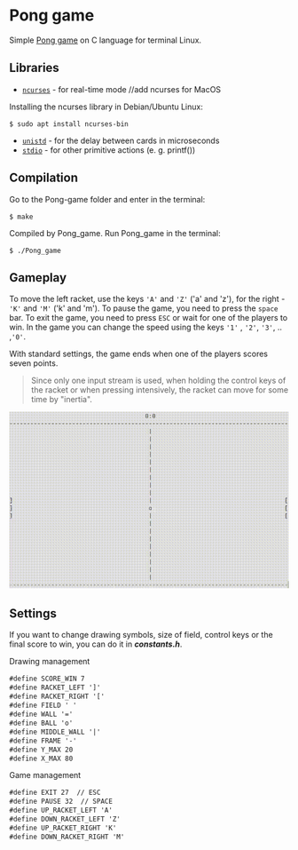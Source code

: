 # Pong game
Simple [Pong game](https://en.wikipedia.org/wiki/Pong) on C language for terminal Linux.

## Libraries
- [`ncurses`](https://en.wikipedia.org/wiki/Ncurses) - for real-time mode //add ncurses for MacOS

Installing the ncurses library in Debian/Ubuntu Linux:
```
$ sudo apt install ncurses-bin
```
- [`unistd`](https://en.wikipedia.org/wiki/Unistd.h) - for the delay between cards in microseconds
- [`stdio`](https://www.tutorialspoint.com/c_standard_library/stdio_h.htm) - for other primitive actions (e. g. printf())

## Compilation
Go to the Pong-game folder and enter in the terminal:
```
$ make
```
Compiled by Pong_game. Run Pong_game in the terminal:
```
$ ./Pong_game
```
## Gameplay
To move the left racket, use the keys `'A'` and `'Z'` ('a' and 'z'), for the right - `'K'` and `'M'` ('k' and 'm'). To pause the game, you need to press the `space` bar. To exit the game, you need to press `ESC` or wait for one of the players to win. In the game you can change the speed using the keys `'1'` , `'2'`, `'3'`, .. ,`'0'`.

With standard settings, the game ends when one of the players scores seven points.
> Since only one input stream is used, when holding the control keys of the racket or when pressing intensively, the racket can move for some time by "inertia".


![glider_emblem](https://github.com/FezzMad/Pong-game/blob/main/materials/Pong.gif)

## Settings
If you want to change drawing symbols, size of field, control keys or the final score to win, you can do it in ***constants.h***.

Drawing management

```
#define SCORE_WIN 7
#define RACKET_LEFT ']'
#define RACKET_RIGHT '['
#define FIELD ' '
#define WALL '='
#define BALL 'o'
#define MIDDLE_WALL '|'
#define FRAME '-'
#define Y_MAX 20
#define X_MAX 80
```
Game management
```
#define EXIT 27  // ESC
#define PAUSE 32  // SPACE
#define UP_RACKET_LEFT 'A'
#define DOWN_RACKET_LEFT 'Z'
#define UP_RACKET_RIGHT 'K'
#define DOWN_RACKET_RIGHT 'M'
```
